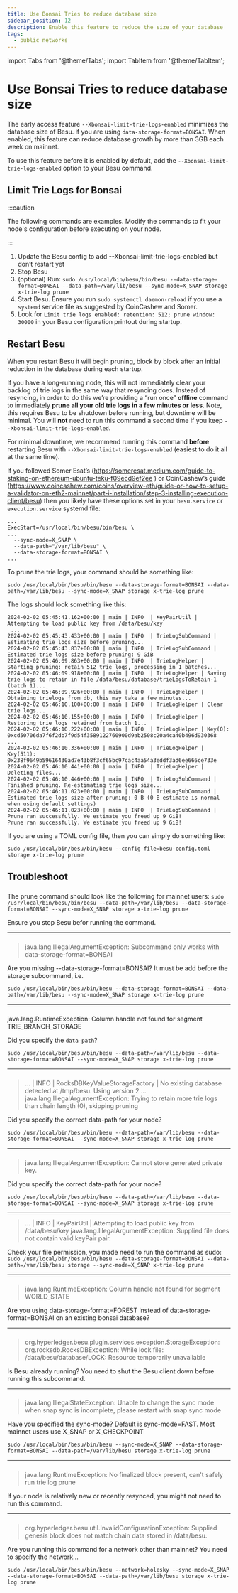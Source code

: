 ```yaml
---
title: Use Bonsai Tries to reduce database size
sidebar_position: 12
description: Enable this feature to reduce the size of your database
tags:
  - public networks
---
```


import Tabs from '@theme/Tabs';
import TabItem from '@theme/TabItem';

# Use Bonsai Tries to reduce database size

The early access feature `--Xbonsai-limit-trie-logs-enabled` minimizes the database size of Besu.  if you are using `data-storage-format=BONSAI`. When enabled, this feature can reduce database growth by more than 3GB each week on mainnet.

To use this feature before it is enabled by default, add the `--Xbonsai-limit-trie-logs-enabled` option to your Besu command.

## Limit Trie Logs for Bonsai

:::caution

The following commands are examples. Modify the commands to fit your node's configuration before executing on your node.

:::

1. Update the Besu config to add --Xbonsai-limit-trie-logs-enabled but don’t restart yet
1. Stop Besu
1. (optional) Run: 
`sudo /usr/local/bin/besu/bin/besu --data-storage-format=BONSAI --data-path=/var/lib/besu --sync-mode=X_SNAP storage x-trie-log prune`
1. Start Besu. Ensure you run `sudo systemctl daemon-reload` if you use a `systemd` service file as suggested by CoinCashew and Somer.
1. Look for `Limit trie logs enabled: retention: 512; prune window: 30000` in your Besu configuration printout during startup.


## Restart Besu

When you restart Besu it will begin pruning, block by block after an initial reduction in the database during each startup.

If you have a long-running node, this will not immediately clear your backlog of trie logs in the same way that resyncing does. Instead of resyncing, in order to do this we’re providing a “run once” **offline** command to immediately **prune all your old trie logs in a few minutes or less**. Note, this requires Besu to be shutdown before running, but downtime will be minimal. You will **not** need to run this command a second time if you keep `--Xbonsai-limit-trie-logs-enabled`.

For minimal downtime, we recommend running this command **before** restarting Besu with `--Xbonsai-limit-trie-logs-enabled` (easiest to do it all at the same time).

If you followed Somer Esat’s (https://someresat.medium.com/guide-to-staking-on-ethereum-ubuntu-teku-f09ecd9ef2ee ) or CoinCashew’s guide (https://www.coincashew.com/coins/overview-eth/guide-or-how-to-setup-a-validator-on-eth2-mainnet/part-i-installation/step-3-installing-execution-client/besu) then you likely have these options set in your `besu.service` or `execution.service` systemd file:

```
...
ExecStart=/usr/local/bin/besu/bin/besu \
...
  --sync-mode=X_SNAP \
  --data-path="/var/lib/besu" \
  --data-storage-format=BONSAI \
...
```
To prune the trie logs, your command should be something like:

`sudo /usr/local/bin/besu/bin/besu --data-storage-format=BONSAI --data-path=/var/lib/besu --sync-mode=X_SNAP storage x-trie-log prune`



The logs should look something like this:

```
2024-02-02 05:45:41.162+00:00 | main | INFO  | KeyPairUtil | Attempting to load public key from /data/besu/key
 ...
2024-02-02 05:45:43.433+00:00 | main | INFO  | TrieLogSubCommand | Estimating trie logs size before pruning...
2024-02-02 05:45:43.837+00:00 | main | INFO  | TrieLogSubCommand | Estimated trie logs size before pruning: 9 GiB
2024-02-02 05:46:09.863+00:00 | main | INFO  | TrieLogHelper | Starting pruning: retain 512 trie logs, processing in 1 batches...
2024-02-02 05:46:09.918+00:00 | main | INFO  | TrieLogHelper | Saving trie logs to retain in file /data/besu/database/trieLogsToRetain-1 (batch 1)...
2024-02-02 05:46:09.926+00:00 | main | INFO  | TrieLogHelper | Obtaining trielogs from db, this may take a few minutes...
2024-02-02 05:46:10.100+00:00 | main | INFO  | TrieLogHelper | Clear trie logs...
2024-02-02 05:46:10.155+00:00 | main | INFO  | TrieLogHelper | Restoring trie logs retained from batch 1...
2024-02-02 05:46:10.222+00:00 | main | INFO  | TrieLogHelper | Key(0): 0xcd50706da7f6f2db7f9d54f3589122760900d9ab2508c20a4ca40b496d930368
... 
2024-02-02 05:46:10.336+00:00 | main | INFO  | TrieLogHelper | Key(511): 0x238f9649b59616430ad7e43b8f3cf65bc97cac4aa54a3eddf3ad6ee666ce733e
2024-02-02 05:46:10.441+00:00 | main | INFO  | TrieLogHelper | Deleting files...
2024-02-02 05:46:10.446+00:00 | main | INFO  | TrieLogSubCommand | Finished pruning. Re-estimating trie logs size...
2024-02-02 05:46:11.023+00:00 | main | INFO  | TrieLogSubCommand | Estimated trie logs size after pruning: 0 B (0 B estimate is normal when using default settings)
2024-02-02 05:46:11.023+00:00 | main | INFO  | TrieLogSubCommand | Prune ran successfully. We estimate you freed up 9 GiB!
Prune ran successfully. We estimate you freed up 9 GiB!
```

If you are using a TOML config file, then you can simply do something like:

`sudo /usr/local/bin/besu/bin/besu --config-file=besu-config.toml storage x-trie-log prune`

## Troubleshoot

### 

The prune command should look like the following for mainnet users:
`sudo /usr/local/bin/besu/bin/besu --data-path=/var/lib/besu --data-storage-format=BONSAI --sync-mode=X_SNAP storage x-trie-log prune`

Ensure you stop Besu befor running the command.

---

### 
> java.lang.IllegalArgumentException: Subcommand only works with data-storage-format=BONSAI

Are you missing --data-storage-format=BONSAI? It must be add before the storage subcommand, i.e.

`sudo /usr/local/bin/besu/bin/besu --data-storage-format=BONSAI --data-path=/var/lib/besu --sync-mode=X_SNAP storage x-trie-log prune`

---

###
java.lang.RuntimeException: Column handle not found for segment TRIE_BRANCH_STORAGE

Did you specify the `data-path`?

`sudo /usr/local/bin/besu/bin/besu --data-path=/var/lib/besu --data-storage-format=BONSAI --sync-mode=X_SNAP storage x-trie-log prune`

---

### 
> ... 
> | INFO | RocksDBKeyValueStorageFactory | No existing database detected at /tmp/besu. Using version 2
> ...
> java.lang.IllegalArgumentException: Trying to retain more trie logs than chain length (0), skipping pruning

Did you specify the correct data-path for your node?

`sudo /usr/local/bin/besu/bin/besu --data-path=/var/lib/besu --data-storage-format=BONSAI --sync-mode=X_SNAP storage x-trie-log prune`

---

###
> java.lang.IllegalArgumentException: Cannot store generated private key.

Did you specify the correct data-path for your node?

`sudo /usr/local/bin/besu/bin/besu --data-path=/var/lib/besu --data-storage-format=BONSAI --sync-mode=X_SNAP storage x-trie-log prune`

---

> ... 
> | INFO | KeyPairUtil | Attempting to load public key from /data/besu/key
> java.lang.IllegalArgumentException: Supplied file does not contain valid keyPair pair.

Check your file permission, you made need to run the command as sudo:
`sudo /usr/local/bin/besu/bin/besu --data-storage-format=BONSAI --data-path=/var/lib/besu storage --sync-mode=X_SNAP x-trie-log prune`

---

###

> java.lang.RuntimeException: Column handle not found for segment WORLD_STATE

Are you using data-storage-format=FOREST instead of data-storage-format=BONSAI on an existing bonsai database?

---

###
> org.hyperledger.besu.plugin.services.exception.StorageException: org.rocksdb.RocksDBException: While lock file: /data/besu/database/LOCK: Resource temporarily unavailable

Is Besu already running? You need to shut the Besu client down before running this subcommand.

---

###

> java.lang.IllegalStateException: Unable to change the sync mode when snap sync is incomplete, please restart with snap sync mode

Have you specified the sync-mode? Default is sync-mode=FAST. Most mainnet users use X_SNAP or X_CHECKPOINT

`sudo /usr/local/bin/besu/bin/besu --sync-mode=X_SNAP --data-storage-format=BONSAI --data-path=/var/lib/besu storage x-trie-log prune`

---

###

> java.lang.RuntimeException: No finalized block present, can't safely run trie log prune

If your node is relatively new or recently resynced, you might not need to run this command.

---

###
> org.hyperledger.besu.util.InvalidConfigurationException: Supplied genesis block does not match chain data stored in /data/besu.

Are you running this command for a network other than mainnet? You need to specify the network…

`sudo /usr/local/bin/besu/bin/besu --network=holesky --sync-mode=X_SNAP --data-storage-format=BONSAI --data-path=/var/lib/besu storage x-trie-log prune`
